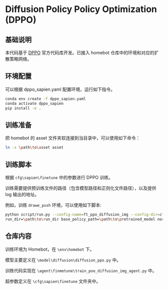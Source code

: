 # Diffusion Policy Policy Optimization (DPPO)

## 基础说明

本代码基于 [DPPO](https://github.com/irom-princeton/dppo) 官方代码库开发。已接入 homebot 仓库中的环境和对应的扩散策略网络。

## 环境配置

可以根据 dppo_sapien.yaml 配置环境，运行如下指令。

```bash
conda env create -f dppo_sapien.yaml
conda activate dppo_sapien
pip install -e .
```


## 训练准备

把 homebot 的 asset 文件夹软连接到当目录中，可以使用如下命令：

```bash
ln -s \path\to\asset asset
```

## 训练脚本

根据 `cfg\sapien\finetune` 中的参数进行 DPPO 训练。

训练需要提供预训练文件的路径（包含模型路径和正则化文件路径），以及提供 log 输出的地址。

例如，训练 `drawe_push` 环境，可以使用如下脚本:

```bash
python script/run.py --config-name=ft_ppo_diffusion_img --config-dir=cfg/sapien/finetune/microwave \
run_dir=\path\to\run_dir base_policy_path=\path\to\pretrained_model normalization_path=\path\to\normalization_status
```


## 仓库内容

训练环境为 Homebot，在 `\env\homebot` 下。

模型主要定义在 `\model\diffusion\diffusion_ppo.py` 中。

训练代码实现在 `\agent\finmetune\train_poo_diffusion_img_agent.py` 中。

超参数定义在 `\cfg\sapien\finetune` 文件夹中。